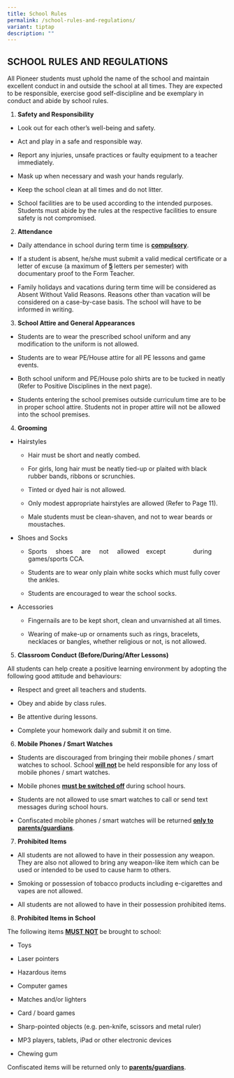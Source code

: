 ```yaml
---
title: School Rules
permalink: /school-rules-and-regulations/
variant: tiptap
description: ""
---
```

<h2>SCHOOL RULES AND REGULATIONS</h2>
<p>All Pioneer students must uphold the name of the school and maintain excellent
conduct in and outside the school at all times. They are expected to be
responsible, exercise good self-discipline and be exemplary in conduct
and abide by school rules.</p>
<p></p>
<ol data-tight="true" class="tight">
<li>
<p><strong>Safety and Responsibility</strong>
</p>
</li>
</ol>
<ul data-tight="true" class="tight">
<li>
<p>Look out for each other’s well-being and safety.</p>
</li>
<li>
<p>Act and play in a safe and responsible way.</p>
</li>
<li>
<p>Report any injuries, unsafe practices or faulty equipment to a teacher
immediately.</p>
</li>
<li>
<p>Mask up when necessary and wash your hands regularly.</p>
</li>
<li>
<p>Keep the school clean at all times and do not litter.</p>
</li>
<li>
<p>School facilities are to be used according to the intended purposes. Students
must abide by the rules at the respective facilities to ensure safety is
not compromised.</p>
</li>
</ul>
<p></p>
<ol start="2" data-tight="true" class="tight">
<li>
<p><strong>Attendance</strong>
</p>
</li>
</ol>
<ul data-tight="true" class="tight">
<li>
<p>Daily attendance in school during term time is <strong><u>compulsory</u></strong>.</p>
</li>
<li>
<p>If a student is absent, he/she must submit a valid medical certificate
or a letter of excuse (a maximum of <strong><u>5</u> </strong>letters per
semester) with documentary proof to the Form Teacher.</p>
</li>
<li>
<p>Family holidays and vacations during term time will be considered as Absent
Without Valid Reasons. Reasons other than vacation will be considered on
a case-by-case basis. The school will have to be informed in writing.</p>
</li>
</ul>
<p></p>
<ol start="3" data-tight="true" class="tight">
<li>
<p><strong>School Attire and General Appearances</strong>
</p>
</li>
</ol>
<ul data-tight="true" class="tight">
<li>
<p>Students are to wear the prescribed school uniform and any modification
to the uniform is not allowed.</p>
</li>
<li>
<p>Students are to wear PE/House attire for all PE lessons and game events.</p>
</li>
<li>
<p>Both school uniform and PE/House polo shirts are to be tucked in neatly
(Refer to Positive Disciplines in the next page).</p>
</li>
<li>
<p>Students entering the school premises outside curriculum time are to be
in proper school attire. Students not in proper attire will not be allowed
into the school premises.</p>
</li>
</ul>
<p></p>
<ol start="4" data-tight="true" class="tight">
<li>
<p><strong>Grooming</strong>
</p>
</li>
</ol>
<ul data-tight="true" class="tight">
<li>
<p>Hairstyles</p>
<ul data-tight="true" class="tight">
<li>
<p>Hair must be short and neatly combed.</p>
</li>
<li>
<p>For girls, long hair must be neatly tied-up or plaited with black rubber
bands, ribbons or scrunchies.</p>
</li>
<li>
<p>Tinted or dyed hair is not allowed.</p>
</li>
<li>
<p>Only modest appropriate hairstyles are allowed (Refer to Page 11).</p>
</li>
<li>
<p>Male students must be clean-shaven, and not to wear beards or moustaches.</p>
</li>
</ul>
</li>
<li>
<p>Shoes and Socks</p>
<ul data-tight="true" class="tight">
<li>
<p>Sports&nbsp;&nbsp;&nbsp;&nbsp; shoes&nbsp;&nbsp;&nbsp;&nbsp; are&nbsp;&nbsp;&nbsp;&nbsp;
not&nbsp;&nbsp;&nbsp;&nbsp; allowed&nbsp;&nbsp;&nbsp; except&nbsp;&nbsp;&nbsp;&nbsp;&nbsp;&nbsp;&nbsp;&nbsp;&nbsp;&nbsp;&nbsp;&nbsp;&nbsp;&nbsp;&nbsp;
during games/sports CCA.&nbsp;&nbsp;&nbsp;&nbsp;&nbsp; &nbsp;&nbsp;&nbsp;&nbsp;&nbsp;&nbsp;&nbsp;&nbsp;&nbsp;&nbsp;&nbsp;&nbsp;&nbsp;&nbsp;&nbsp;</p>
</li>
<li>
<p>Students are to wear only plain white socks which must fully cover the
ankles.</p>
</li>
<li>
<p>Students are encouraged to wear the school socks.</p>
</li>
</ul>
</li>
<li>
<p>Accessories</p>
<ul data-tight="true" class="tight">
<li>
<p>Fingernails are to be kept short, clean and unvarnished at all times.</p>
</li>
<li>
<p>Wearing of make-up or ornaments such as rings, bracelets, necklaces or
bangles, whether religious or not, is not allowed.</p>
</li>
</ul>
</li>
</ul>
<p></p>
<ol start="5" data-tight="true" class="tight">
<li>
<p><strong>Classroom Conduct (Before/During/After Lessons)</strong>
</p>
</li>
</ol>
<p>All students can help create a positive learning environment by adopting
the following good attitude and behaviours:</p>
<ul data-tight="true" class="tight">
<li>
<p>Respect and greet all teachers and students.</p>
</li>
<li>
<p>Obey and abide by class rules.</p>
</li>
<li>
<p>Be attentive during lessons.</p>
</li>
<li>
<p>Complete your homework daily and submit it on time.</p>
</li>
</ul>
<p></p>
<ol start="6" data-tight="true" class="tight">
<li>
<p><strong>Mobile Phones / Smart Watches</strong>
</p>
</li>
</ol>
<ul data-tight="true" class="tight">
<li>
<p>Students are discouraged from bringing their mobile phones / smart watches
to school. School <strong><u>will not</u> </strong>be held responsible for
any loss of mobile phones / smart watches.</p>
</li>
<li>
<p>Mobile phones <strong><u>must be switched off</u> </strong>during school
hours.</p>
</li>
<li>
<p>Students are not allowed to use smart watches to call or send text messages
during school hours.</p>
</li>
<li>
<p>Confiscated mobile phones / smart watches will be returned <strong><u>only to parents/guardians</u></strong>.</p>
</li>
</ul>
<p></p>
<ol start="7" data-tight="true" class="tight">
<li>
<p><strong>Prohibited Items</strong>
</p>
</li>
</ol>
<ul data-tight="true" class="tight">
<li>
<p>All students are not allowed to have in their possession any weapon. They
are also not allowed to bring any weapon-like item which can be used or
intended to be used to cause harm to others.</p>
</li>
<li>
<p>Smoking or possession of tobacco products including e-cigarettes and vapes
are not allowed.</p>
</li>
<li>
<p>All students are not allowed to have in their possession prohibited items.</p>
</li>
</ul>
<p></p>
<ol start="8" data-tight="true" class="tight">
<li>
<p><strong>Prohibited Items in School</strong>
</p>
</li>
</ol>
<p>The following items <strong><u>MUST NOT</u> </strong>be brought to school:</p>
<ul data-tight="true" class="tight">
<li>
<p>Toys</p>
</li>
<li>
<p>Laser pointers</p>
</li>
<li>
<p>Hazardous items</p>
</li>
<li>
<p>Computer games</p>
</li>
<li>
<p>Matches and/or lighters</p>
</li>
<li>
<p>Card / board games</p>
</li>
<li>
<p>Sharp-pointed objects (e.g. pen-knife, scissors and metal ruler)</p>
</li>
<li>
<p>MP3 players, tablets, iPad or other electronic devices</p>
</li>
<li>
<p>Chewing gum</p>
</li>
</ul>
<p>Confiscated items will be returned only to <strong><u>parents/guardians</u></strong>.</p>
<p>&nbsp;</p>